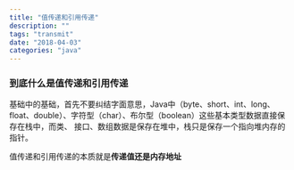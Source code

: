 ```yaml
---
title: "值传递和引用传递"
description: ""
tags: "transmit"
date: "2018-04-03"
categories: "java"
---
```


### 到底什么是值传递和引用传递  


基础中的基础，首先不要纠结字面意思，Java中（byte、short、int、long、float、double）、字符型（char）、布尔型（boolean）这些基本类型数据直接保存在栈中，而类、
接口、数组数据是保存在堆中，栈只是保存一个指向堆内存的指针。  

<!--more-->

值传递和引用传递的本质就是**传递值还是内存地址**
